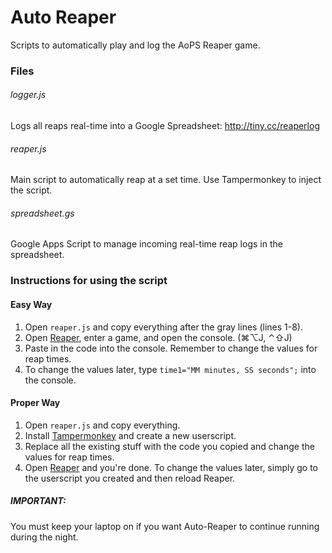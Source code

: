 # Auto Reaper
Scripts to automatically play and log the AoPS Reaper game.

### Files
###### logger.js
Logs all reaps real-time into a Google Spreadsheet: http://tiny.cc/reaperlog

###### reaper.js
Main script to automatically reap at a set time. Use Tampermonkey to inject the script.

###### spreadsheet.gs
Google Apps Script to manage incoming real-time reap logs in the spreadsheet.

### Instructions for using the script
#### Easy Way
1. Open `reaper.js` and copy everything after the gray lines (lines 1-8).
2. Open [Reaper](www.aops.com/reaper), enter a game, and open the console. (⌘⌥J, ⌃⇧J)
3. Paste in the code into the console. Remember to change the values for reap times.
4. To change the values later, type `time1="MM minutes, SS seconds";` into the console.
#### Proper Way
1. Open `reaper.js` and copy everything.
2. Install [Tampermonkey](https://chrome.google.com/webstore/detail/tampermonkey/dhdgffkkebhmkfjojejmpbldmpobfkfo) and create a new userscript.
3. Replace all the existing stuff with the code you copied and change the values for reap times.
4. Open [Reaper](www.aops.com/reaper) and you're done. To change the values later, simply go to the userscript you created and then reload Reaper.

##### IMPORTANT:
You must keep your laptop on if you want Auto-Reaper to continue running during the night.
